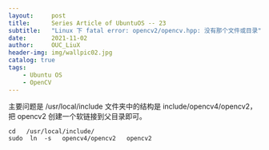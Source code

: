 ```yaml
---
layout:     post
title:      Series Article of UbuntuOS -- 23         
subtitle:   "Linux 下 fatal error: opencv2/opencv.hpp: 没有那个文件或目录"                   
date:       2021-11-02      
author:     OUC_LiuX     
header-img: img/wallpic02.jpg     
catalog: true
tags:
    - Ubuntu OS
    - OpenCV
---
```


主要问题是 /usr/local/include 文件夹中的结构是 include/opencv4/opencv2，
把 opencv2 创建一个软链接到父目录即可。

```
cd   /usr/local/include/
sudo  ln  -s   opencv4/opencv2   opencv2
```